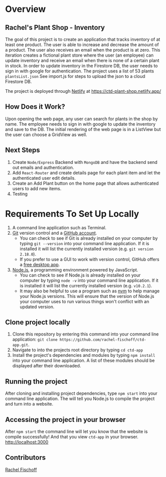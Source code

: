 # Overview 

## Rachel's Plant Shop - Inventory 
The goal of this project is to create an application that tracks inventory of at least one product. The user is able to increase and decrease the amount of a product. The user also receives an email when the product is at zero. This iteration creates a fictional plant store where the user (an employee) can update inventory and receive an email when there is none of a certain plant in stock. In order to update inventory in the Firestore DB, the user needs to sign in with google for authentication. The project uses a list of 53 plants `plantsList.json` See import.js for steps to upload the json to a cloud Firestore DB.

The project is deployed through [Netlify](https://ctd-plant-shop.netlify.app/) at https://ctd-plant-shop.netlify.app/

## How Does it Work?
Upon opening the web page, any user can search for plants in the shop by name. The employee needs to sign in with google to update the inventory and save to the DB. The initial rendering of the web page is in a ListView but the user can choose a GridView as well. 

## Next Steps
1. Create `Node/Express` Backend with `MongoDB` and have the backend send out emails and authentication.
1. Add `React-Router` and create details page for each plant item and let the authenticated user edit details. 
1. Create an Add Plant button on the home page that allows authenticated users to add new items. 
1. Testing

# Requirements To Set Up Locally
1. A command line application such as Terminal.
1. [Git](https://git-scm.com/) version control and a [GitHub account](https://github.com/).
    - You can check to see if Git is already installed on your computer by typing `git --version` into your command line application. If it is installed it will list the currently installed version (e.g. `git version 2.18.0`).
    - If you prefer to use a GUI to work with version control, GitHub offers a [free desktop app](https://desktop.github.com).
1. [Node.js](https://nodejs.org/en/), a programming environment powered by JavaScript.
    - You can check to see if Node.js is already installed on your computer by typing `node -v` into your command line application. If it is installed it will list the currently installed version (e.g. `v10.2.1`). 
    - It may also be helpful to use a program such as [nvm](https://github.com/creationix/nvm) to help manage your Node.js versions. This will ensure that the version of Node.js your computer uses to run various things won't conflict with an updated version.

## Clone project locally 
1. Clone this repository by entering this command into your command line application: `git clone https://github.com/rachel-fischoff/ctd-app.git`. 
1. Navigate to into the projects root directory by typing `cd ctd-app`
1. Install the project's dependencies and modules by typing `npm install` into your command line application. A list of these modules should be displayed after their downloaded. 

## Running the project
After cloning and installing project dependencies, type `npm start` into your command line application. The will tell you Node.js to compile the project and turn into a website.

## Accessing the project in your browser
After `npm start` the command line will let you know that the website is compile successfully! And that you view `ctd-app` in your browser. [http://localhost:3000]( http://localhost:3000)

## Contributors
[Rachel Fischoff](https://github.com/rachel-fischoff)
